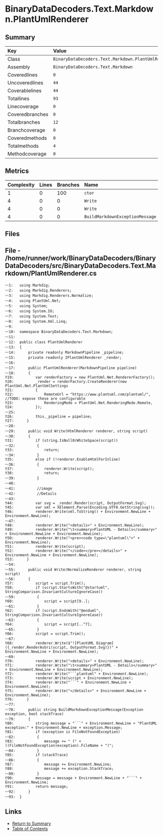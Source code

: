 ﻿# BinaryDataDecoders.Text.Markdown.PlantUmlRenderer

## Summary

| Key             | Value                                               |
| :-------------- | :-------------------------------------------------- |
| Class           | `BinaryDataDecoders.Text.Markdown.PlantUmlRenderer` |
| Assembly        | `BinaryDataDecoders.Text.Markdown`                  |
| Coveredlines    | `0`                                                 |
| Uncoveredlines  | `44`                                                |
| Coverablelines  | `44`                                                |
| Totallines      | `93`                                                |
| Linecoverage    | `0`                                                 |
| Coveredbranches | `0`                                                 |
| Totalbranches   | `12`                                                |
| Branchcoverage  | `0`                                                 |
| Coveredmethods  | `0`                                                 |
| Totalmethods    | `4`                                                 |
| Methodcoverage  | `0`                                                 |

## Metrics

| Complexity | Lines | Branches | Name                            |
| :--------- | :---- | :------- | :------------------------------ |
| 1          | 0     | 100      | `ctor`                          |
| 4          | 0     | 0        | `Write`                         |
| 4          | 0     | 0        | `Write`                         |
| 4          | 0     | 0        | `BuildMarkdownExceptionMessage` |

## Files

## File - /home/runner/work/BinaryDataDecoders/BinaryDataDecoders/src/BinaryDataDecoders.Text.Markdown/PlantUmlRenderer.cs

```CSharp
〰1:   using Markdig;
〰2:   using Markdig.Renderers;
〰3:   using Markdig.Renderers.Normalize;
〰4:   using PlantUml.Net;
〰5:   using System;
〰6:   using System.IO;
〰7:   using System.Text;
〰8:   using System.Xml.Linq;
〰9:   
〰10:  namespace BinaryDataDecoders.Text.Markdown;
〰11:  
〰12:  public class PlantUmlRenderer
〰13:  {
〰14:      private readonly MarkdownPipeline _pipeline;
〰15:      private readonly IPlantUmlRenderer _render;
〰16:  
〰17:      public PlantUmlRenderer(MarkdownPipeline pipeline)
〰18:      {
‼19:          var renderFactory = new PlantUml.Net.RendererFactory();
‼20:          _render = renderFactory.CreateRenderer(new PlantUml.Net.PlantUmlSettings
‼21:          {
‼22:              RemoteUrl = "https://www.plantuml.com/plantuml/", //TODO: expose these are configurable
‼23:              RenderingMode = PlantUml.Net.RenderingMode.Remote,
‼24:          });
〰25:  
‼26:          this._pipeline = pipeline;
‼27:      }
〰28:  
〰29:      public void Write(HtmlRenderer renderer, string script)
〰30:      {
‼31:          if (string.IsNullOrWhiteSpace(script))
〰32:          {
‼33:              return;
〰34:          }
‼35:          else if (!renderer.EnableHtmlForInline)
〰36:          {
‼37:              renderer.Write(script);
‼38:              return;
〰39:          }
〰40:  
〰41:          //image
〰42:          //Details
〰43:  
‼44:          var svg = _render.Render(script, OutputFormat.Svg);
‼45:          var xml = XElement.Parse(Encoding.UTF8.GetString(svg));
‼46:          renderer.Write(xml.ToString() + Environment.NewLine + Environment.NewLine);
〰47:  
‼48:          renderer.Write("<details>" + Environment.NewLine);
‼49:          renderer.Write("\t<summary>PlantUML - Details</summary>" + Environment.NewLine + Environment.NewLine);
‼50:          renderer.Write("<pre><code type=\"plantuml\">" + Environment.NewLine);
‼51:          renderer.Write(script);
‼52:          renderer.Write("</code></pre></details>" + Environment.NewLine + Environment.NewLine);
‼53:      }
〰54:  
〰55:      public void Write(NormalizeRenderer renderer, string script)
〰56:      {
‼57:          script = script.Trim();
‼58:          if (script.StartsWith("@startuml", StringComparison.InvariantCultureIgnoreCase))
〰59:          {
‼60:              script = script[9..];
〰61:          }
‼62:          if (script.EndsWith("@enduml", StringComparison.InvariantCultureIgnoreCase))
〰63:          {
‼64:              script = script[..^7];
〰65:          }
‼66:          script = script.Trim();
〰67:  
‼68:          renderer.Write($"![PlantUML Diagram]({_render.RenderAsUri(script, OutputFormat.Svg)})" + Environment.NewLine + Environment.NewLine);
〰69:  
‼70:          renderer.Write("<details>" + Environment.NewLine);
‼71:          renderer.Write("\t<summary>PlantUML - Details</summary>" + Environment.NewLine + Environment.NewLine);
‼72:          renderer.Write("```plantuml" + Environment.NewLine);
‼73:          renderer.Write(script + Environment.NewLine);
‼74:          renderer.Write("```" + Environment.NewLine + Environment.NewLine);
‼75:          renderer.Write("</details>" + Environment.NewLine + Environment.NewLine);
‼76:      }
〰77:  
〰78:      public string BuildMarkdownExceptionMessage(Exception exception, bool stackTrace)
〰79:      {
‼80:          string message = "```" + Environment.NewLine + "PlantUML exception:" + Environment.NewLine + exception.Message;
‼81:          if (exception is FileNotFoundException)
〰82:          {
‼83:              message += " (" + ((FileNotFoundException)exception).FileName + ")";
〰84:          }
‼85:          if (stackTrace)
〰86:          {
‼87:              message += Environment.NewLine;
‼88:              message += exception.StackTrace;
〰89:          }
‼90:          message = message + Environment.NewLine + "```" + Environment.NewLine;
‼91:          return message;
〰92:      }
〰93:  }
```

## Links

* [Return to Summary](Summary.md)
* [Table of Contents](../TOC.md)


